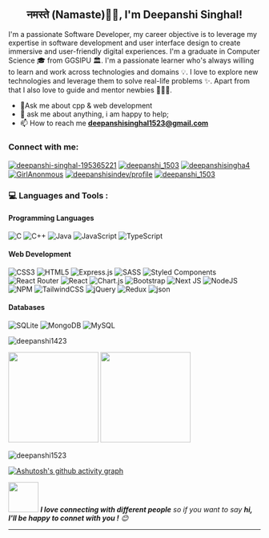 <h2 align="center"> नमस्ते (Namaste)🙏🏻, I'm Deepanshi Singhal!</h2>

I'm a passionate Software Developer, my career objective is to leverage my expertise in software development and user interface design to create immersive and user-friendly digital experiences. I'm a graduate in Computer Science 🎓 from GGSIPU 🏛. I'm a passionate learner who's always willing to learn and work across technologies and domains 💡. I love to explore new technologies and leverage them to solve real-life problems ✨. Apart from that I also love to guide and mentor newbies 👨🏻‍💻.
  
- 💬Ask me about cpp & web development
- 🤝 ask me about anything, i am happy to help;
- 📫 How to reach me **deepanshisinghal1523@gmail.com**

<h3 align="left">Connect with me:</h3>
<p align="left">
<a href="https://linkedin.com/in/deepanshi-singhal-195365221" target="blank"><img align="center" src="https://img.shields.io/badge/LinkedIn-0077B5?style=for-the-badge&logo=linkedin&logoColor=white" alt="deepanshi-singhal-195365221" /></a>
<a href="https://www.codechef.com/users/deepanshi_1503" target="blank"><img align="center" src="https://img.shields.io/badge/Codechef-%23B92B27.svg?&style=for-the-badge&logo=Codechef&logoColor=white" alt="deepanshi_1503"  /></a>
<a href="https://www.hackerrank.com/deepanshisingha4" target="blank"><img align="center" src="https://img.shields.io/badge/-Hackerrank-2EC866?style=for-the-badge&logo=HackerRank&logoColor=white" alt="deepanshisingha4"  /></a>
<a href="https://leetcode.com/GirlAnonmous/" target="blank"><img align="center" src="https://img.shields.io/badge/-LeetCode-FFA116?style=for-the-badge&logo=LeetCode&logoColor=black" alt="GirlAnonmous"  /></a>       
<a href="https://auth.geeksforgeeks.org/user/deepanshisindev/profile" target="_blank"><img align="center" src="https://img.shields.io/badge/GeeksforGeeks-298D46?style=for-the-badge&logo=geeksforgeeks&logoColor=white" alt="deepanshisindev/profile"  /></a>
<a href="https://t.me/iamdeepanshi" target="blank"><img align="center" src="https://img.shields.io/badge/Telegram-0088cc?style=for-the-badge&logo=Telegram&logoColor=white" alt="deepanshi_1503"/></a>
</p>


<h3 align="left">💻 Languages and Tools :</h3>

<h4> Programming Languages </h4>

![C](https://img.shields.io/badge/c-%2300599C.svg?style=for-the-badge&logo=c&logoColor=white) 
![C++](https://img.shields.io/badge/c++-%2300599C.svg?style=for-the-badge&logo=c%2B%2B&logoColor=white) 
![Java](https://img.shields.io/badge/java-%23ED8B00.svg?style=for-the-badge&logo=java&logoColor=white)
![JavaScript](https://img.shields.io/badge/javascript-%23323330.svg?style=for-the-badge&logo=javascript&logoColor=%23F7DF1E)
![TypeScript](https://img.shields.io/badge/typescript-%23007ACC.svg?style=for-the-badge&logo=typescript&logoColor=white)

<h4> Web Development </h4>

![CSS3](https://img.shields.io/badge/css3-%231572B6.svg?style=for-the-badge&logo=css3&logoColor=white) ![HTML5](https://img.shields.io/badge/html5-%23E34F26.svg?style=for-the-badge&logo=html5&logoColor=white) ![Express.js](https://img.shields.io/badge/express.js-%23404d59.svg?style=for-the-badge&logo=express&logoColor=%2361DAFB) ![SASS](https://img.shields.io/badge/SASS-hotpink.svg?style=for-the-badge&logo=SASS&logoColor=white) ![Styled Components](https://img.shields.io/badge/styled--components-DB7093?style=for-the-badge&logo=styled-components&logoColor=white) ![React Router](https://img.shields.io/badge/React_Router-CA4245?style=for-the-badge&logo=react-router&logoColor=white) ![React](https://img.shields.io/badge/react-%2320232a.svg?style=for-the-badge&logo=react&logoColor=%2361DAFB) ![Chart.js](https://img.shields.io/badge/chart.js-F5788D.svg?style=for-the-badge&logo=chart.js&logoColor=white)  ![Bootstrap](https://img.shields.io/badge/bootstrap-%23563D7C.svg?style=for-the-badge&logo=bootstrap&logoColor=white) ![Next JS](https://img.shields.io/badge/Next-black?style=for-the-badge&logo=next.js&logoColor=white) ![NodeJS](https://img.shields.io/badge/node.js-6DA55F?style=for-the-badge&logo=node.js&logoColor=white) ![NPM](https://img.shields.io/badge/NPM-%23000000.svg?style=for-the-badge&logo=npm&logoColor=white) ![TailwindCSS](https://img.shields.io/badge/tailwindcss-%2338B2AC.svg?style=for-the-badge&logo=tailwind-css&logoColor=white) ![jQuery](https://img.shields.io/badge/jquery-%230769AD.svg?style=for-the-badge&logo=jquery&logoColor=white) ![Redux](https://img.shields.io/badge/redux-%23593d88.svg?style=for-the-badge&logo=redux&logoColor=white) ![json](https://img.shields.io/badge/JSON-000000.svg?style=for-the-badge&logo=JSON&logoColor=white)

<h4> Databases </h4>

![SQLite](https://img.shields.io/badge/sqlite-%2307405e.svg?style=for-the-badge&logo=sqlite&logoColor=white) 
![MongoDB](https://img.shields.io/badge/MongoDB-%234ea94b.svg?style=for-the-badge&logo=mongodb&logoColor=white) ![MySQL](https://img.shields.io/badge/mysql-%2300f.svg?style=for-the-badge&logo=mysql&logoColor=white)

<p><img align="center" src="https://github-readme-stats.vercel.app/api/top-langs?username=deepanshi1523&show_icons=true&locale=en&layout=compact" alt="deepanshi1423" /></p>


<img height="180em" src="https://github-profile-summary-cards.vercel.app/api/cards/profile-details?username=Deepanshi1523&theme=github_dark" />
<img height="180em" src="https://github-profile-summary-cards.vercel.app/api/cards/stats?username=Deepanshi1523&theme=github_dark"/>

<p><img align="center" src="https://github-readme-streak-stats.herokuapp.com/?user=deepanshi1523&" alt="deepanshi1523" /></p>

[![Ashutosh's github activity graph](https://github-readme-activity-graph.vercel.app/graph?username=deepanshi1523&bg_color=000000&color=9e4c98&line=9e4c98&point=ff8585&area=true&hide_border=true)](https://github.com/ashutosh00710/github-readme-activity-graph)

<img src="https://media.giphy.com/media/LnQjpWaON8nhr21vNW/giphy.gif" width="60"> <em><b>I love connecting with different people</b> so if you want to say <b>hi, I'll be happy to connet with you !</b> 😊</em>

---
